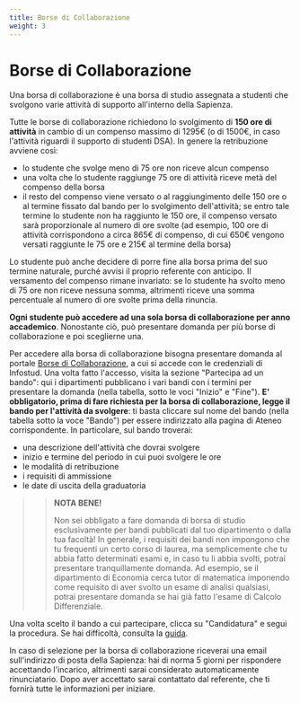 ```yaml
---
title: Borse di Collaborazione
weight: 3
---
```


# Borse di Collaborazione

Una borsa di collaborazione è una borsa di studio assegnata a studenti che svolgono varie attività di supporto all'interno della Sapienza. 

Tutte le borse di collaborazione richiedono lo svolgimento di **150 ore di attività** in cambio di un compenso massimo di 1295€ (o di 1500€, in caso l'attività riguardi il supporto di studenti DSA). In genere la retribuzione avviene così:
- lo studente che svolge meno di 75 ore non riceve alcun compenso
- una volta che lo studente raggiunge 75 ore di attività riceve metà del compenso della borsa
- il resto del compenso viene versato o al raggiungimento delle 150 ore o al termine fissato dal bando per lo svolgimento dell'attività; se entro tale termine lo studente non ha raggiunto le 150 ore, il compenso versato sarà proporzionale al numero di ore svolte (ad esempio, 100 ore di attività corrispondono a circa 865€ di compenso, di cui 650€ vengono versati raggiunte le 75 ore e 215€ al termine della borsa)

Lo studente può anche decidere di porre fine alla borsa prima del suo termine naturale, purché avvisi il proprio referente con anticipo. Il versamento del compenso rimane invariato: se lo studente ha svolto meno di 75 ore non riceve nessuna somma, altrimenti riceve una somma percentuale al numero di ore svolte prima della rinuncia.

**Ogni studente può accedere ad una sola borsa di collaborazione per anno accademico**. Nonostante ciò, può presentare domanda per più borse di collaborazione e poi sceglierne una.

Per accedere alla borsa di collaborazione bisogna presentare domanda al portale [Borse di Collaborazione](https://borsecollaborazione.uniroma1.it/), a cui si accede con le credenziali di Infostud. Una volta fatto l'accesso, visita la sezione "Partecipa ad un bando": qui i dipartimenti pubblicano i vari bandi con i termini per presentare la domanda (nella tabella, sotto le voci "Inizio" e "Fine"). **E' obbligatorio, prima di fare richiesta per la borsa di collaborazione, legge il bando per l'attività da svolgere**: ti basta cliccare sul nome del bando (nella tabella sotto la voce "Bando") per essere indirizzato alla pagina di Ateneo corrispondente. In particolare, sul bando troverai:
- una descrizione dell'attività che dovrai svolgere
- inizio e termine del periodo in cui puoi svolgere le ore
- le modalità di retribuzione
- i requisiti di ammissione
- le date di uscita della graduatoria

>> **NOTA BENE!**
>>
>> Non sei obbligato a fare domanda di borsa di studio esclusivamente per bandi pubblicati dal tuo dipartimento o dalla tua facoltà! In generale, i requisiti dei bandi non impongono che tu frequenti un certo corso di laurea, ma semplicemente che tu abbia fatto determinati esami e, in caso tu li abbia svolti, potrai presentare tranquillamente domanda. Ad esempio, se il dipartimento di Economia cerca tutor di matematica imponendo come requisito di aver svolto un esame di analisi qualsiasi, potrai presentare domanda se hai già fatto l'esame di Calcolo Differenziale. 

Una volta scelto il bando a cui partecipare, clicca su "Candidatura" e segui la procedura. Se hai difficoltà, consulta la [guida](https://www.uniroma1.it/sites/default/files/field_file_allegati/manuale_studente_0.pdf). 

In caso di selezione per la borsa di collaborazione riceverai una email sull'indirizzo di posta della Sapienza: hai di norma 5 giorni per rispondere accettando l'incarico, altrimenti sarai considerato automaticamente rinunciatario. Dopo aver accettato sarai contattato dal referente, che ti fornirà tutte le informazioni per iniziare.